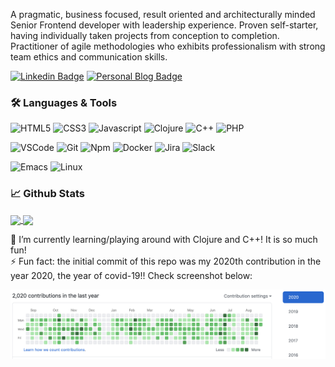 <!--
**GeoDoo/GeoDoo** is a ✨ _special_ ✨ repository because its `README.md` (this file) appears on your GitHub profile.

Here are some ideas to get you started:

- 🔭 I’m currently working on ...
- 🌱 I’m currently learning ...
- 👯 I’m looking to collaborate on ...
- 🤔 I’m looking for help with ...
- 💬 Ask me about ...
- 📫 How to reach me: ...
- 😄 Pronouns: ...
-->

A pragmatic, business focused, result oriented and architecturally minded Senior Frontend developer with leadership experience. Proven self-starter, having individually taken projects from conception to completion. Practitioner of agile methodologies who exhibits professionalism with strong team ethics and communication skills. <br />

[![Linkedin Badge](https://img.shields.io/badge/-Georgios%20Karametas-blue?style=flat-square&logo=Linkedin&logoColor=white&link=https://www.linkedin.com/in/georgekarametas/)](https://www.linkedin.com/in/georgekarametas/) 
[![Personal Blog Badge](https://img.shields.io/badge/Personal%20blog-geodoo.work-orange?style=flat-square&logoColor=gray&link=https://geodoo.work/)](https://geodoo.work/)


### 🛠️ Languages & Tools

![HTML5](https://img.shields.io/badge/html5%20-%23E34F26.svg?&style=for-the-badge&logo=html5&logoColor=white)
![CSS3](https://img.shields.io/badge/css3%20-%231572B6.svg?&style=for-the-badge&logo=css3&logoColor=white)
![Javascript](https://img.shields.io/badge/-Javascript-ffb400?style=for-the-badge&logo=javascript&logoColor=ffff3f)
![Clojure](https://img.shields.io/badge/-Clojure-63b132?style=for-the-badge&logo=clojure)
![C++](https://img.shields.io/badge/-C++-000000?style=for-the-badge&logo=c%2B%2B&logoColor=white)
![PHP](https://img.shields.io/badge/-Php-2a2a2a?style=for-the-badge&logo=php)

![VSCode](https://img.shields.io/badge/-vscode-00a8e8?style=for-the-badge&logo=visual-studio-code)
![Git](https://img.shields.io/badge/git%20-%23F05033.svg?&style=for-the-badge&logo=git&logoColor=white)
![Npm](https://img.shields.io/badge/npm%20-%23FFFFFF.svg?&style=for-the-badge&logo=npm)
![Docker](https://img.shields.io/badge/-docker-101c29?style=for-the-badge&logo=docker)
![Jira](https://img.shields.io/badge/-jira-2684ff?style=for-the-badge&logo=jira)
![Slack](https://img.shields.io/badge/-slack-4a154b?style=for-the-badge&logo=slack)

![Emacs](https://img.shields.io/badge/-emacs-622486?style=for-the-badge&logo=gnu-emacs)
![Linux](https://img.shields.io/badge/-linux-000000?style=for-the-badge&logo=linux)

### 📈 **Github Stats**

<p>
  <a href="https://github.com/GeoDoo">
    <img height="180em" align="center" src="https://github-readme-stats.vercel.app/api?username=GeoDoo&show_icons=true&include_all_commits=true&theme=gruvbox&count_private=true">
    <img height="180em" align="center" src="https://github-readme-stats.vercel.app/api/top-langs/?username=GeoDoo&layout=compact&theme=gruvbox" />
  </a>
</p>

🌱 I’m currently learning/playing around with Clojure and C++! It is so much fun! <br />
⚡ Fun fact: the initial commit of this repo was my 2020th contribution in the year 2020, the year of covid-19!! Check screenshot below:

<img src="https://github.com/GeoDoo/GeoDoo/blob/master/assets/Screenshot_2020-08-25_at_22.34.29.png?raw=true" />
